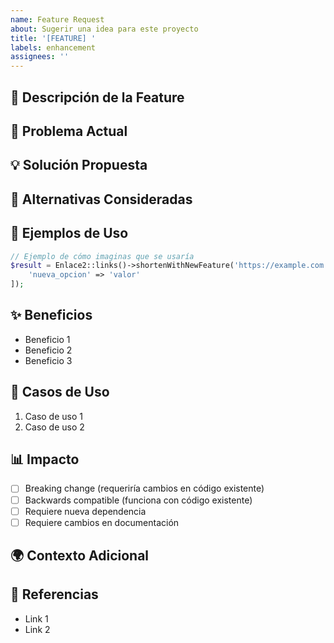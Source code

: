 ```yaml
---
name: Feature Request
about: Sugerir una idea para este proyecto
title: '[FEATURE] '
labels: enhancement
assignees: ''
---
```


## 🚀 Descripción de la Feature

<!-- Una descripción clara y concisa de la feature que propones -->

## 🤔 Problema Actual

<!-- ¿Qué problema o limitación existe actualmente? -->
<!-- ¿Está relacionado con una frustración? Por favor describe. -->

## 💡 Solución Propuesta

<!-- Una descripción clara y concisa de lo que quieres que suceda -->

## 🔄 Alternativas Consideradas

<!-- Una descripción clara y concisa de cualquier solución o feature alternativa que hayas considerado -->

## 📝 Ejemplos de Uso

<!-- Proporciona ejemplos de cómo se usaría esta feature -->

```php
// Ejemplo de cómo imaginas que se usaría
$result = Enlace2::links()->shortenWithNewFeature('https://example.com', [
    'nueva_opcion' => 'valor'
]);
```

## ✨ Beneficios

<!-- ¿Por qué esta feature sería útil para otros usuarios? -->

- Beneficio 1
- Beneficio 2
- Beneficio 3

## 🎯 Casos de Uso

<!-- Describe casos de uso específicos donde esta feature sería valiosa -->

1. Caso de uso 1
2. Caso de uso 2

## 📊 Impacto

<!-- ¿Cómo impactaría esta feature? -->

- [ ] Breaking change (requeriría cambios en código existente)
- [ ] Backwards compatible (funciona con código existente)
- [ ] Requiere nueva dependencia
- [ ] Requiere cambios en documentación

## 🌍 Contexto Adicional

<!-- Añade cualquier otro contexto, screenshots, o referencias sobre la feature request aquí -->

## 🔗 Referencias

<!-- Links a recursos, librerías, o ejemplos relacionados -->

- Link 1
- Link 2
